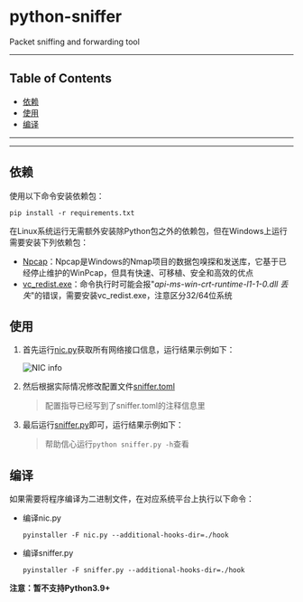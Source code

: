 # python-sniffer

Packet sniffing and forwarding tool

---

## Table of Contents

<!-- vim-markdown-toc GFM -->

* [依赖](#依赖)
* [使用](#使用)
* [编译](#编译)

<!-- vim-markdown-toc -->

---

<!-- Object info -->

---

## 依赖

使用以下命令安装依赖包：

```shell
pip install -r requirements.txt
```

在Linux系统运行无需额外安装除Python包之外的依赖包，但在Windows上运行需要安装下列依赖包：

- [Npcap](https://nmap.org/npcap/#download)：Npcap是Windows的Nmap项目的数据包嗅探和发送库，它基于已经停止维护的WinPcap，但具有快速、可移植、安全和高效的优点
- [vc_redist.exe](https://www.microsoft.com/zh-cn/download/details.aspx?id=48145)：命令执行时可能会报"*api-ms-win-crt-runtime-l1-1-0.dll 丢失*"的错误，需要安装vc_redist.exe，注意区分32/64位系统

## 使用

1. 首先运行[nic.py](./nic.py)获取所有网络接口信息，运行结果示例如下：

    ![NIC info](https://gitee.com/YJ1516/MyPic/raw/master/picgo/nic.png)

2. 然后根据实际情况修改配置文件[sniffer.toml](./sniffer.toml)

    > 配置指导已经写到了sniffer.toml的注释信息里

3. 最后运行[sniffer.py](./sniffer.py)即可，运行结果示例如下：

    > 帮助信心运行`python sniffer.py -h`查看

## 编译

如果需要将程序编译为二进制文件，在对应系统平台上执行以下命令：

- 编译nic.py

    ```shell
    pyinstaller -F nic.py --additional-hooks-dir=./hook
    ```

- 编译sniffer.py

    ```shell
    pyinstaller -F sniffer.py --additional-hooks-dir=./hook
    ```

**注意：暂不支持Python3.9+**
